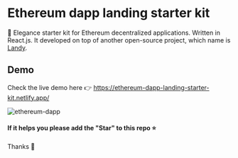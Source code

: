 # Ethereum dapp landing starter kit
🎩 Elegance starter kit for Ethereum decentralized applications. Written in React.js. It developed on top of another open-source project, which name is <a href="https://github.com/Adrinlol/landy-react-template" target="_blank">Landy</a>.

## Demo

Check the live demo here 👉️ https://ethereum-dapp-landing-starter-kit.netlify.app/

![ethereum-dapp](https://i.imgur.com/9Hd2maJ.gif)

#### If it helps you please add the "Star" to this repo ⭐

Thanks 🙏

